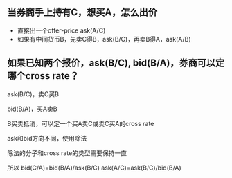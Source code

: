 ## 当券商手上持有C，想买A，怎么出价

- 直接出一个offer-price ask(A/C)
- 如果有中间货币B，先卖C得B，ask(B/C)，再卖B得A，ask(A/B)

## 如果已知两个报价，ask(B/C), bid(B/A)，券商可以定哪个cross rate？

ask(B/C)，卖C买B

bid(B/A)，买A卖B

B买卖抵消，可以定一个买A卖C或卖C买A的cross rate

ask和bid方向不同，使用除法

除法的分子和cross rate的类型需要保持一直

所以
bid(C/A)=bid(B/A)/ask(B/C)
ask(A/C)=ask(B/C)/bid(B/A)